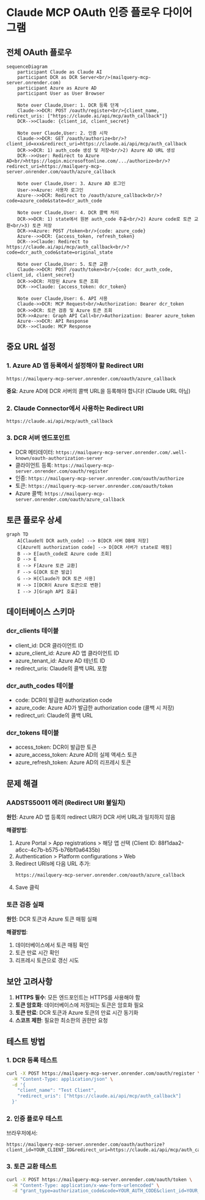 # Claude MCP OAuth 인증 플로우 다이어그램

## 전체 OAuth 플로우

```mermaid
sequenceDiagram
    participant Claude as Claude AI
    participant DCR as DCR Server<br/>(mailquery-mcp-server.onrender.com)
    participant Azure as Azure AD
    participant User as User Browser

    Note over Claude,User: 1. DCR 등록 단계
    Claude->>DCR: POST /oauth/register<br/>{client_name, redirect_uris: ["https://claude.ai/api/mcp/auth_callback"]}
    DCR-->>Claude: {client_id, client_secret}

    Note over Claude,User: 2. 인증 시작
    Claude->>DCR: GET /oauth/authorize<br/>?client_id=xxx&redirect_uri=https://claude.ai/api/mcp/auth_callback
    DCR->>DCR: 1) auth_code 생성 및 저장<br/>2) Azure AD URL 생성
    DCR-->>User: Redirect to Azure AD<br/>https://login.microsoftonline.com/.../authorize<br/>?redirect_uri=https://mailquery-mcp-server.onrender.com/oauth/azure_callback

    Note over Claude,User: 3. Azure AD 로그인
    User->>Azure: 사용자 로그인
    Azure-->>DCR: Redirect to /oauth/azure_callback<br/>?code=azure_code&state=dcr_auth_code

    Note over Claude,User: 4. DCR 콜백 처리
    DCR->>DCR: 1) state에서 원본 auth_code 추출<br/>2) Azure code로 토큰 교환<br/>3) 토큰 저장
    DCR->>Azure: POST /token<br/>{code: azure_code}
    Azure-->>DCR: {access_token, refresh_token}
    DCR-->>Claude: Redirect to https://claude.ai/api/mcp/auth_callback<br/>?code=dcr_auth_code&state=original_state

    Note over Claude,User: 5. 토큰 교환
    Claude->>DCR: POST /oauth/token<br/>{code: dcr_auth_code, client_id, client_secret}
    DCR->>DCR: 저장된 Azure 토큰 조회
    DCR-->>Claude: {access_token: dcr_token}

    Note over Claude,User: 6. API 사용
    Claude->>DCR: MCP Request<br/>Authorization: Bearer dcr_token
    DCR->>DCR: 토큰 검증 및 Azure 토큰 조회
    DCR->>Azure: Graph API Call<br/>Authorization: Bearer azure_token
    Azure-->>DCR: API Response
    DCR-->>Claude: MCP Response
```

## 중요 URL 설정

### 1. Azure AD 앱 등록에서 설정해야 할 Redirect URI
```
https://mailquery-mcp-server.onrender.com/oauth/azure_callback
```
**중요**: Azure AD에 DCR 서버의 콜백 URL을 등록해야 합니다! (Claude URL 아님)

### 2. Claude Connector에서 사용하는 Redirect URI
```
https://claude.ai/api/mcp/auth_callback
```

### 3. DCR 서버 엔드포인트
- DCR 메타데이터: `https://mailquery-mcp-server.onrender.com/.well-known/oauth-authorization-server`
- 클라이언트 등록: `https://mailquery-mcp-server.onrender.com/oauth/register`
- 인증: `https://mailquery-mcp-server.onrender.com/oauth/authorize`
- 토큰: `https://mailquery-mcp-server.onrender.com/oauth/token`
- Azure 콜백: `https://mailquery-mcp-server.onrender.com/oauth/azure_callback`

## 토큰 플로우 상세

```mermaid
graph TD
    A[Claude의 DCR auth_code] --> B[DCR 서버 DB에 저장]
    C[Azure의 authorization code] --> D[DCR 서버가 state로 매핑]
    B --> E[auth_code로 Azure code 조회]
    D --> E
    E --> F[Azure 토큰 교환]
    F --> G[DCR 토큰 발급]
    G --> H[Claude가 DCR 토큰 사용]
    H --> I[DCR이 Azure 토큰으로 변환]
    I --> J[Graph API 호출]
```

## 데이터베이스 스키마

### dcr_clients 테이블
- client_id: DCR 클라이언트 ID
- azure_client_id: Azure AD 앱 클라이언트 ID
- azure_tenant_id: Azure AD 테넌트 ID
- redirect_uris: Claude의 콜백 URL 포함

### dcr_auth_codes 테이블
- code: DCR이 발급한 authorization code
- azure_code: Azure AD가 발급한 authorization code (콜백 시 저장)
- redirect_uri: Claude의 콜백 URL

### dcr_tokens 테이블
- access_token: DCR이 발급한 토큰
- azure_access_token: Azure AD의 실제 액세스 토큰
- azure_refresh_token: Azure AD의 리프레시 토큰

## 문제 해결

### AADSTS50011 에러 (Redirect URI 불일치)
**원인**: Azure AD 앱 등록의 redirect URI가 DCR 서버 URL과 일치하지 않음

**해결방법**:
1. Azure Portal > App registrations > 해당 앱 선택 (Client ID: 88f1daa2-a6cc-4c7b-b575-b76bf0a6435b)
2. Authentication > Platform configurations > Web
3. Redirect URIs에 다음 URL 추가:
   ```
   https://mailquery-mcp-server.onrender.com/oauth/azure_callback
   ```
4. Save 클릭

### 토큰 검증 실패
**원인**: DCR 토큰과 Azure 토큰 매핑 실패

**해결방법**:
1. 데이터베이스에서 토큰 매핑 확인
2. 토큰 만료 시간 확인
3. 리프레시 토큰으로 갱신 시도

## 보안 고려사항

1. **HTTPS 필수**: 모든 엔드포인트는 HTTPS를 사용해야 함
2. **토큰 암호화**: 데이터베이스에 저장되는 토큰은 암호화 필요
3. **토큰 만료**: DCR 토큰과 Azure 토큰의 만료 시간 동기화
4. **스코프 제한**: 필요한 최소한의 권한만 요청

## 테스트 방법

### 1. DCR 등록 테스트
```bash
curl -X POST https://mailquery-mcp-server.onrender.com/oauth/register \
  -H "Content-Type: application/json" \
  -d '{
    "client_name": "Test Client",
    "redirect_uris": ["https://claude.ai/api/mcp/auth_callback"]
  }'
```

### 2. 인증 플로우 테스트
브라우저에서:
```
https://mailquery-mcp-server.onrender.com/oauth/authorize?client_id=YOUR_CLIENT_ID&redirect_uri=https://claude.ai/api/mcp/auth_callback&response_type=code&scope=User.Read%20Mail.Read
```

### 3. 토큰 교환 테스트
```bash
curl -X POST https://mailquery-mcp-server.onrender.com/oauth/token \
  -H "Content-Type: application/x-www-form-urlencoded" \
  -d "grant_type=authorization_code&code=YOUR_AUTH_CODE&client_id=YOUR_CLIENT_ID&client_secret=YOUR_CLIENT_SECRET&redirect_uri=https://claude.ai/api/mcp/auth_callback"
```